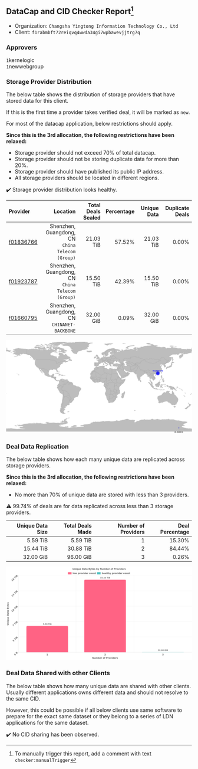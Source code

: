 ## DataCap and CID Checker Report[^1]
 - Organization: `Changsha Yingtong Information Technology Co., Ltd`
 - Client: `f1rabmbft72reiqvq4wwda34gi7wpbawevjjtrg7q`
### Approvers
`1`kernelogic<br/>`1`newwebgroup

### Storage Provider Distribution
The below table shows the distribution of storage providers that have stored data for this client.

If this is the first time a provider takes verified deal, it will be marked as `new`.

For most of the datacap application, below restrictions should apply.

**Since this is the 3rd allocation, the following restrictions have been relaxed:**
 - Storage provider should not exceed 70% of total datacap.
 - Storage provider should not be storing duplicate data for more than 20%.
 - Storage provider should have published its public IP address.
 - All storage providers should be located in different regions.

✔️ Storage provider distribution looks healthy.

| Provider                                              |                                            Location | Total Deals Sealed | Percentage | Unique Data | Duplicate Deals |
| :---------------------------------------------------- | --------------------------------------------------: | -----------------: | ---------: | ----------: | --------------: |
| [f01836766](https://filfox.info/en/address/f01836766) | Shenzhen, Guangdong, CN<br/>`China Telecom (Group)` |          21.03 TiB |     57.52% |   21.03 TiB |           0.00% |
| [f01923787](https://filfox.info/en/address/f01923787) | Shenzhen, Guangdong, CN<br/>`China Telecom (Group)` |          15.50 TiB |     42.39% |   15.50 TiB |           0.00% |
| [f01660795](https://filfox.info/en/address/f01660795) |     Shenzhen, Guangdong, CN<br/>`CHINANET-BACKBONE` |          32.00 GiB |      0.09% |   32.00 GiB |           0.00% |

![Provider Distribution](https://raw.githubusercontent.com/data-preservation-programs/filplus-checker-assets/main/filecoin-project/filecoin-plus-large-datasets/issues/1166/1672303393326.png)
### Deal Data Replication
The below table shows how each many unique data are replicated across storage providers.

**Since this is the 3rd allocation, the following restrictions have been relaxed:**
- No more than 70% of unique data are stored with less than 3 providers.

⚠️ 99.74% of deals are for data replicated across less than 3 storage providers.

| Unique Data Size | Total Deals Made | Number of Providers | Deal Percentage |
| ---------------: | ---------------: | ------------------: | --------------: |
|         5.59 TiB |         5.59 TiB |                   1 |          15.30% |
|        15.44 TiB |        30.88 TiB |                   2 |          84.44% |
|        32.00 GiB |        96.00 GiB |                   3 |           0.26% |

![Replication Distribution](https://raw.githubusercontent.com/data-preservation-programs/filplus-checker-assets/main/filecoin-project/filecoin-plus-large-datasets/issues/1166/1672303394464.png)
### Deal Data Shared with other Clients
The below table shows how many unique data are shared with other clients.
Usually different applications owns different data and should not resolve to the same CID.

However, this could be possible if all below clients use same software to prepare for the exact same dataset or they belong to a series of LDN applications for the same dataset.

✔️ No CID sharing has been observed.

[^1]: To manually trigger this report, add a comment with text `checker:manualTrigger`
